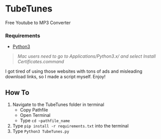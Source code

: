 # TubeTunes
Free Youtube to MP3 Converter

### Requirements
- [Python3](https://www.python.org/downloads/)
  
> <i> Mac users need to go to Applications/Python3.x/ and select Install Certificates.command </i>

I got tired of using those websites with tons of ads and misleading download links, so I made a script myself. Enjoy!

## How To
1. Navigate to the TubeTunes folder in terminal
    - Copy Pathfile
    - Open Terminal
    - Type `cd ~pathfile_name`
2. Type `pip install -r requirements.txt` into the terminal
3. Type `Python3 TubeTunes.py`



